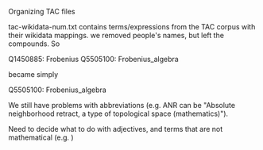 Organizing TAC files

tac-wikidata-num.txt contains terms/expressions from the TAC corpus with their wikidata mappings.
we removed people's names, but left the compounds. So

Q1450885: Frobenius
Q5505100: Frobenius_algebra

became simply

Q5505100: Frobenius_algebra

We still have problems with abbreviations (e.g. ANR can be "Absolute neighborhood retract, a type of topological space (mathematics)").

Need to decide what to do with adjectives, and terms that are not mathematical (e.g.  )
